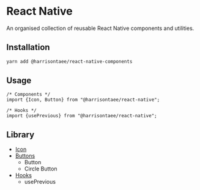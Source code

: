 # React Native

An organised collection of reusable React Native components and utilities.

## Installation

```bash
yarn add @harrisontaee/react-native-components
```

## Usage
```tsx
/* Components */
import {Icon, Button} from "@harrisontaee/react-native";

/* Hooks */
import {usePrevious} from "@harrisontaee/react-native";
```

## Library

- [Icon](src/icon)
- [Buttons](src/buttons)
	- Button
	- Circle Button
- [Hooks](src/hooks)
	- usePrevious